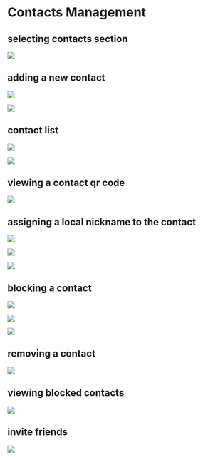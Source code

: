 # Contacts Management

## selecting contacts section

![](https://i.imgur.com/qeyEyaz.png)

## adding a new contact

![](https://i.imgur.com/LqQRXt6.png)

![](https://i.imgur.com/pXGjOjn.png)

## contact list

![](https://i.imgur.com/1WQGGcw.png)

![](https://i.imgur.com/jTlrz20.png)

## viewing a contact qr code

![](https://i.imgur.com/o7Rl9vX.png)

## assigning a local nickname to the contact

![](https://i.imgur.com/8889EdU.png)

![](https://i.imgur.com/LLan0hM.png)

![](https://i.imgur.com/hQ0JMl8.png)

## blocking a contact

![](https://i.imgur.com/Sz3aGeX.png)

![](https://i.imgur.com/cJrcQmm.png)

![](https://i.imgur.com/oaRDv2L.png)

## removing a contact

![](https://i.imgur.com/z8tpEuw.png)

## viewing blocked contacts

![](https://i.imgur.com/oDdM0P4.png)

## invite friends

![](https://i.imgur.com/ITMkfd1.png)